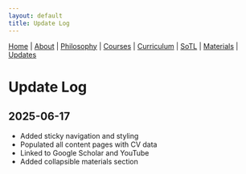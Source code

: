 ```yaml
---
layout: default
title: Update Log
---
```


<div class="navbar">
  <a href="index">Home</a> |
  <a href="about">About</a> |
  <a href="philosophy">Philosophy</a> |
  <a href="courses">Courses</a> |
  <a href="curriculum">Curriculum</a> |
  <a href="sotl">SoTL</a> |
  <a href="materials">Materials</a> |
  <a href="changelog" class="active">Updates</a>
</div>


# Update Log

## 2025-06-17
- Added sticky navigation and styling
- Populated all content pages with CV data
- Linked to Google Scholar and YouTube
- Added collapsible materials section
